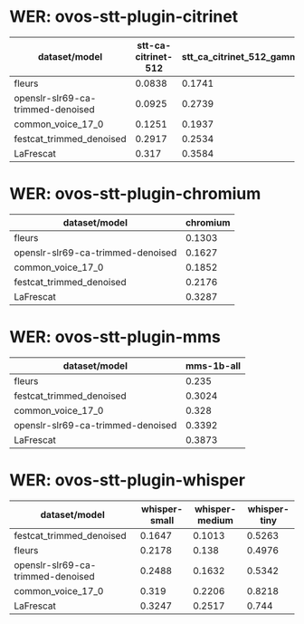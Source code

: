 
# WER: ovos-stt-plugin-citrinet
|dataset/model|stt-ca-citrinet-512|stt_ca_citrinet_512_gamma_0_25|
|-|-|-|
| fleurs | 0.0838 | 0.1741 |
| openslr-slr69-ca-trimmed-denoised | 0.0925 | 0.2739 |
| common_voice_17_0 | 0.1251 | 0.1937 |
| festcat_trimmed_denoised | 0.2917 | 0.2534 |
| LaFrescat | 0.317 | 0.3584 |


# WER: ovos-stt-plugin-chromium
|dataset/model|chromium|
|-|-|
| fleurs | 0.1303 |
| openslr-slr69-ca-trimmed-denoised | 0.1627 |
| common_voice_17_0 | 0.1852 |
| festcat_trimmed_denoised | 0.2176 |
| LaFrescat | 0.3287 |


# WER: ovos-stt-plugin-mms
|dataset/model|mms-1b-all|
|-|-|
| fleurs | 0.235 |
| festcat_trimmed_denoised | 0.3024 |
| common_voice_17_0 | 0.328 |
| openslr-slr69-ca-trimmed-denoised | 0.3392 |
| LaFrescat | 0.3873 |


# WER: ovos-stt-plugin-whisper
|dataset/model|whisper-small|whisper-medium|whisper-tiny|
|-|-|-|-|
| festcat_trimmed_denoised | 0.1647 | 0.1013 | 0.5263 |
| fleurs | 0.2178 | 0.138 | 0.4976 |
| openslr-slr69-ca-trimmed-denoised | 0.2488 | 0.1632 | 0.5342 |
| common_voice_17_0 | 0.319 | 0.2206 | 0.8218 |
| LaFrescat | 0.3247 | 0.2517 | 0.744 |